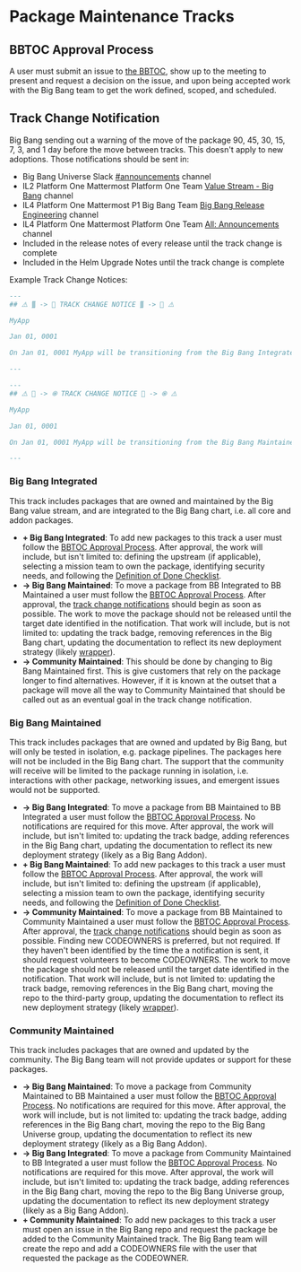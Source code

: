 # Package Maintenance Tracks

## BBTOC Approval Process

A user must submit an issue to [the BBTOC](https://repo1.dso.mil/big-bang/product/bbtoc), show up to the meeting to present and request a decision on the issue, and upon being accepted work with the Big Bang team to get the work defined, scoped, and scheduled.

## Track Change Notification

Big Bang sending out a warning of the move of the package 90, 45, 30, 15, 7, 3, and 1 day before the move between tracks. This doesn't apply to new adoptions. Those notifications should be sent in:

- Big Bang Universe Slack [#announcements](https://bigbanguniver-ft39451.slack.com/archives/C050VKRU9HV) channel
- IL2 Platform One Mattermost Platform One Team [Value Stream - Big Bang](https://chat.il2.dso.mil/platform-one/channels/team---big-bang) channel
- IL4 Platform One Mattermost P1 Big Bang Team [Big Bang Release Engineering](https://chat.il4.dso.mil/p1-big-bang/channels/big-bang-release-engineering) channel
- IL4 Platform One Mattermost Platform One Team [All: Announcements](https://chat.il4.dso.mil/platform-one/channels/all-announcements) channel
- Included in the release notes of every release until the track change is complete
- Included in the Helm Upgrade Notes until the track change is complete

Example Track Change Notices:

```md
---
## ⚠️ ∭ -> 🧹 TRACK CHANGE NOTICE ∭ -> 🧹 ⚠️

MyApp

Jan 01, 0001

On Jan 01, 0001 MyApp will be transitioning from the Big Bang Integrated Track to the Big Bang Maintained Track. Please note that this means while the Big Bang team will still provide updates to this package and test it deployed in isolation (with wrapper in Big Bang Core), they will not: test it with the rest of Big Bang (including on demand and nightly k8s distribution specific tests), test it in production-like environments, or include it as a direct option in the Big Bang chart. This will also limit the support the Big Bang team will be able to provide for this package to its deployment in isolation.

---
```

```md
---
## ⚠️ 🧹 -> ֍ TRACK CHANGE NOTICE 🧹 -> ֍ ⚠️

MyApp

Jan 01, 0001

On Jan 01, 0001 MyApp will be transitioning from the Big Bang Maintained Track to the Community Maintained Track. Please note that this means this application will no longer get updates from the Big Bang Team. This will eliminate support the Big Bang team will be able to provide for this package. The new CODEOWNERS have been identified as @john.doe35 and @bob.smith12. If you would like to volunteer to be a CODEOWNER please reach out to the Big Bang team.

---
```

### Big Bang Integrated

This track includes packages that are owned and maintained by the Big Bang value stream, and are integrated to the Big Bang chart, i.e. all core and addon packages.

- **+ Big Bang Integrated**: To add new packages to this track a user must follow the [BBTOC Approval Process](#bbtoc-approval-process). After approval, the work will include, but isn't limited to: defining the upstream (if applicable), selecting a mission team to own the package, identifying security needs, and following the [Definition of Done Checklist](https://repo1.dso.mil/big-bang/team/team-charter/-/blob/main/docs/team_norms/new-gitLab-epic-checklist-template.md?ref_type=heads#definition-of-done-checklist).
- **-> Big Bang Maintained**: To move a package from BB Integrated to BB Maintained a user must follow the [BBTOC Approval Process](#bbtoc-approval-process). After approval, the [track change notifications](#track-change-notification) should begin as soon as possible. The work to move the package should not be released until the target date identified in the notification. That work will include, but is not limited to: updating the track badge, removing references in the Big Bang chart, updating the documentation to reflect its new deployment strategy (likely [wrapper](https://repo1.dso.mil/big-bang/product/packages/wrapper)).
- **-> Community Maintained**: This should be done by changing to Big Bang Maintained first. This is give customers that rely on the package longer to find alternatives. However, if it is known at the outset that a package will move all the way to Community Maintained that should be called out as an eventual goal in the track change notification.

### Big Bang Maintained

This track includes packages that are owned and updated by Big Bang, but will only be tested in isolation, e.g. package pipelines. The packages here will not be included in the Big Bang chart. The support that the community will receive will be limited to the package running in isolation, i.e. interactions with other package, networking issues, and emergent issues would not be supported.

- **-> Big Bang Integrated**: To move a package from BB Maintained to BB Integrated a user must follow the [BBTOC Approval Process](#bbtoc-approval-process). No notifications are required for this move. After approval, the work will include, but isn't limited to: updating the track badge, adding references in the Big Bang chart, updating the documentation to reflect its new deployment strategy (likely as a Big Bang Addon).
- **+ Big Bang Maintained**: To add new packages to this track a user must follow the [BBTOC Approval Process](#bbtoc-approval-process). After approval, the work will include, but isn't limited to: defining the upstream (if applicable), selecting a mission team to own the package, identifying security needs, and following the [Definition of Done Checklist](https://repo1.dso.mil/big-bang/team/team-charter/-/blob/main/docs/team_norms/new-gitLab-epic-checklist-template.md?ref_type=heads#definition-of-done-checklist).
- **-> Community Maintained**: To move a package from BB Maintained to Community Maintained a user must follow the [BBTOC Approval Process](#bbtoc-approval-process). After approval, the [track change notifications](#track-change-notification) should begin as soon as possible. Finding new CODEOWNERS is preferred, but not required. If they haven't been identified by the time the a notification is sent, it should request volunteers to become CODEOWNERS. The work to move the package should not be released until the target date identified in the notification. That work will include, but is not limited to: updating the track badge, removing references in the Big Bang chart, moving the repo to the third-party group, updating the documentation to reflect its new deployment strategy (likely [wrapper](https://repo1.dso.mil/big-bang/product/packages/wrapper)).

### Community Maintained

This track includes packages that are owned and updated by the community. The Big Bang team will not provide updates or support for these packages.

- **-> Big Bang Maintained**: To move a package from Community Maintained to BB Maintained a user must follow the [BBTOC Approval Process](#bbtoc-approval-process). No notifications are required for this move. After approval, the work will include, but is not limited to: updating the track badge, adding references in the Big Bang chart, moving the repo to the Big Bang Universe group, updating the documentation to reflect its new deployment strategy (likely as a Big Bang Addon).
- **-> Big Bang Integrated**: To move a package from Community Maintained to BB Integrated a user must follow the [BBTOC Approval Process](#bbtoc-approval-process). No notifications are required for this move. After approval, the work will include, but isn't limited to: updating the track badge, adding references in the Big Bang chart, moving the repo to the Big Bang Universe group, updating the documentation to reflect its new deployment strategy (likely as a Big Bang Addon).
- **+ Community Maintained**: To add new packages to this track a user must open an issue in the Big Bang repo and request the package be added to the Community Maintained track. The Big Bang team will create the repo and add a CODEOWNERS file with the user that requested the package as the CODEOWNER.
